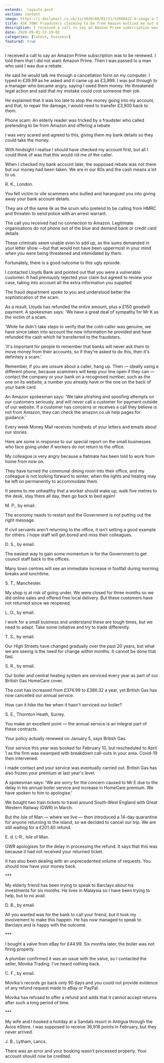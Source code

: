 ```yaml
---
extends: _layouts.post
section: content
image: https://i.dailymail.co.uk/1s/2020/09/01/21/32660422-0-image-a-7_1598991805706.jpg 
title: ASK TONY Fraudsters claiming to be from Amazon bullied me out of £4k 
description: I received a call to say an Amazon Prime subscription was to be renewed. I told them that I did not want Amazon Prime. Then I was passed to a man who said I was due a rebate. 
date: 2020-09-01-22-19-02 
categories: [latest, business] 
featured: true 
--- 
```

I received a call to say an Amazon Prime subscription was to be renewed. I told them that I did not want Amazon Prime. Then I was passed to a man who said I was due a rebate.

He said he would talk me through a cancellation form on my computer. I typed in £39.99 as he asked and it came up as £3,999. I was put through to a manager who became angry, saying I owed them money. He threatened legal action and said that my mistake could cost someone their job.

He explained that it was too late to stop the money going into my account, and that, to repair the damage, I would need to transfer £3,900 back to them.

Phone scam: An elderly reader was tricked by a fraudster who called pretending to be from Amazon and offering a rebate

I was very scared and agreed to this, giving them my bank details so they could take the money.

With hindsight I realise I should have checked my account first, but all I could think of was that this would rid me of the caller.

When I checked my bank account later, the supposed rebate was not there but our money had been taken. We are in our 80s and the cash means a lot to us.

R. K., London.

You fell victim to vile scammers who bullied and harangued you into giving away your bank account details.

They are of the same ilk as the scum who pretend to be calling from HMRC and threaten to send police with an arrest warrant.

The call you received had no connection to Amazon. Legitimate organisations do not phone out of the blue and demand bank or credit card details.

These criminals seem unable even to add up, as the sums demanded in your letter show —but that would not have been uppermost in your mind when you were being threatened and intimidated by them.

Fortunately, there is a good outcome to this ugly episode.

I contacted Lloyds Bank and pointed out that you were a vulnerable customer. It had previously rejected your claim but agreed to review your case, taking into account all the extra information you supplied.

The fraud department spoke to you and understood better the sophistication of the scam.

As a result, Lloyds has refunded the entire amount, plus a £150 goodwill payment. A spokesman says: 'We have a great deal of sympathy for Mr K as the victim of a scam.

'While he didn't take steps to verify that the cold-caller was genuine, we have since taken into account the new information he provided and have refunded the cash which he transferred to the fraudsters.

'It's important for people to remember that banks will never ask them to move money from their accounts, so if they're asked to do this, then it's definitely a scam.'

Remember, if you are unsure about a caller, hang up. Then — ideally using a different phone, because scammers will keep your line open if they can — contact the company or your bank on a recognised number, such as the one on its website, a number you already have or the one on the back of your bank card.

An Amazon spokesman says: 'We take phishing and spoofing attempts on our customers seriously, and will never call a customer for payment outside of our website. If a customer has concerns or receives a call they believe is not from Amazon, they can check the amazon.co.uk help pages for guidance.'



Every week Money Mail receives hundreds of your letters and emails about our stories. 

Here are some in response to our special report on the small businesses who face going under if workers do not return to the office.

My colleague is very angry because a flatmate has been told to work from home from now on. 

They have turned the communal dining room into their office, and my colleague is not looking forward to winter, when the lights and heating may be left on permanently to accommodate them.

It seems to me unhealthy that a worker should wake up, walk five metres to the desk, stay there all day, then go back to bed again!

M. P., by email.

The economy needs to restart and the Government is not putting out the right message. 

If civil servants aren’t returning to the office, it isn’t setting a good example for others. I hope staff will get bored and miss their colleagues.

D. S., by email.

The easiest way to gain some momentum is for the Government to get council staff back to the offices. 

Many town centres will see an immediate increase in footfall during morning breaks and lunchtime.

S. T., Manchester.

My shop is at risk of going under. We were closed for three months so we did online sales and offered free local delivery. But these customers have not returned since we reopened.

L. O., by email.

I work for a small business and understand these are tough times, but we need to adapt. Take some initiative and try to trade differently.

T. S., by email.

Our High Streets have changed gradually over the past 20 years, but what we are seeing is the need for change within months. It cannot be done that fast.

S. R., by email.

Our boiler and central heating system are serviced every year as part of our British Gas HomeCare cover.

The cost has increased from £374.99 to £386.32 a year, yet British Gas has now cancelled our annual service.

How can it hike the fee when it hasn't serviced our boiler?

S. E., Thornton Heath, Surrey.

You make an excellent point — the annual service is an integral part of these contracts.

Your policy actually renewed on January 5, says British Gas. 

Your service this year was booked for February 10, but rescheduled to April 1 as the firm was swamped with breakdown call-outs in your area. Covid-19 then intervened.

I made contact and your service was eventually carried out. British Gas has also frozen your premium at last year's level.

A spokesman says: 'We are sorry for the concern caused to Mr E due to the delay in his annual boiler service and increase in HomeCare premium. We have spoken to him to apologise.'

We bought two train tickets to travel around South-West England with Great Western Railway (GWR) in March. 

But the Isle of Man — where we live — then introduced a 14-day quarantine for anyone returning to the island, so we decided to cancel our trip. We are still waiting for a £201.40 refund.

E. d. L-R., Isle of Man.

GWR apologises for the delay in processing the refund. It says that this was because it had not received your returned ticket. 

It has also been dealing with an unprecedented volume of requests. You should now have your money back.

*** 

My elderly friend has been trying to speak to Barclays about his investments for six months. He lives in Malaysia so I have been trying to help, but to no avail.

D. B., by email.

All you wanted was for the bank to call your friend, but it took my involvement to make this happen. He has now managed to speak to Barclays and is happy with the outcome.

*** 

I bought a valve from eBay for £44.99. Six months later, the boiler was not firing properly. 

A plumber confirmed it was an issue with the valve, so I contacted the seller, Movika Trading. I've heard nothing back.

C. F., by email.

Movika's records go back only 90 days and you could not provide evidence of any refund request made to eBay or PayPal. 

Movika has refused to offer a refund and adds that it cannot accept returns after such a long period of time.

*** 

My wife and I booked a holiday at a Sandals resort in Antigua through the Avios eStore. I was supposed to receive 36,918 points in February, but they never arrived.

J. B., Lytham, Lancs.

There was an error and your booking wasn't processed properly. Your account should now be credited.

 

